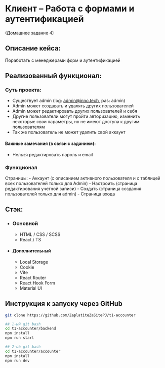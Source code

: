 # Клиент – Работа с формами и аутентификацией

(Домашнее задание 4)

## Описание кейса:

Поработать с менеджерами форм и аутентификацией

## Реализованный функционал:

### Суть проекта:

- Существует admin (log: admin@inno.tech, pas: admin)
- Admin может создавать и удалять других пользователей
- Admin может редактировать других пользователей и себя
- Другие пользователи могут пройти авторизацию, изменить некоторые свои параметры, но не имеют доступа к другим пользователям
- Так же пользователь не может удалить свой аккаунт

#### Важные замечания (в связи с заданием):

- Нельзя редактировать пароль и email

### Функционал

Страницы:
      - Аккаунт (с описанием активного пользователя и с таблицей всех пользователей только для Admin)
      - Настроить (страница редактирования учетной записи)
      - Создать (страница создания пользователей только для admin)
      - Страница входа

## Стэк:

-   ### Основной
    -   HTML / CSS / SCSS
    -   React / TS
-   #### Дополнительный
    -   Local Storage
    -   Cookie
    -   Vite
    -   React Router
    -   React Hook Form
    -   Material UI

## Инструкция к запуску через GitHub

```bash
git clone https://github.com/ZaplatiteZaSitePJ/t1-accounter

## 1-ый git bash
cd t1-accounter/backend
npm install
npm run start

## 2-ой git bash
cd t1-accounter/accounter
npm install
npm run dev
```
